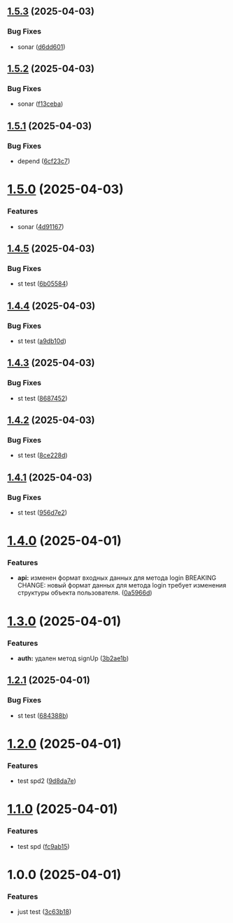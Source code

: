 ## [1.5.3](https://github.com/uikinion/kinematic/compare/v1.5.2...v1.5.3) (2025-04-03)


### Bug Fixes

* sonar ([d6dd601](https://github.com/uikinion/kinematic/commit/d6dd6019ff7f5e60ec00bf220a0e1b0cebcbb5a6))

## [1.5.2](https://github.com/uikinion/kinematic/compare/v1.5.1...v1.5.2) (2025-04-03)


### Bug Fixes

* sonar ([f13ceba](https://github.com/uikinion/kinematic/commit/f13ceba05649b00792345f5a64df8305d2730b55))

## [1.5.1](https://github.com/uikinion/kinematic/compare/v1.5.0...v1.5.1) (2025-04-03)


### Bug Fixes

* depend ([6cf23c7](https://github.com/uikinion/kinematic/commit/6cf23c70407ca60cabe8f84c4a64fb9519d627c4))

# [1.5.0](https://github.com/uikinion/kinematic/compare/v1.4.5...v1.5.0) (2025-04-03)


### Features

* sonar ([4d91167](https://github.com/uikinion/kinematic/commit/4d91167644336f5bb5812487ce624b80358d6271))

## [1.4.5](https://github.com/uikinion/kinematic/compare/v1.4.4...v1.4.5) (2025-04-03)


### Bug Fixes

* st test ([6b05584](https://github.com/uikinion/kinematic/commit/6b05584d78cf0b6ef0987ea4f8cb17c459453b85))

## [1.4.4](https://github.com/uikinion/kinematic/compare/v1.4.3...v1.4.4) (2025-04-03)


### Bug Fixes

* st test ([a9db10d](https://github.com/uikinion/kinematic/commit/a9db10d6bd0cce34876ef7c1722134e41b4a9528))

## [1.4.3](https://github.com/uikinion/kinematic/compare/v1.4.2...v1.4.3) (2025-04-03)


### Bug Fixes

* st test ([8687452](https://github.com/uikinion/kinematic/commit/86874520a76c899b5827c40bc86ff652bcce7cbf))

## [1.4.2](https://github.com/uikinion/kinematic/compare/v1.4.1...v1.4.2) (2025-04-03)


### Bug Fixes

* st test ([8ce228d](https://github.com/uikinion/kinematic/commit/8ce228d20f0052f7a70e469b42c1036b6520b462))

## [1.4.1](https://github.com/uikinion/kinematic/compare/v1.4.0...v1.4.1) (2025-04-03)


### Bug Fixes

* st test ([956d7e2](https://github.com/uikinion/kinematic/commit/956d7e205fd5cb1d9256d7226799a2e19695cde7))

# [1.4.0](https://github.com/uikinion/kinematic/compare/v1.3.0...v1.4.0) (2025-04-01)


### Features

* **api:** изменен формат входных данных для метода login  BREAKING CHANGE: новый формат данных для метода login требует изменения структуры объекта пользователя. ([0a5966d](https://github.com/uikinion/kinematic/commit/0a5966d1e58b151fa447244e5816b07b09873540))

# [1.3.0](https://github.com/uikinion/kinematic/compare/v1.2.1...v1.3.0) (2025-04-01)


### Features

* **auth:** удален метод signUp ([3b2ae1b](https://github.com/uikinion/kinematic/commit/3b2ae1b6a2f375f0856efdaf96e386f67e98a666))

## [1.2.1](https://github.com/uikinion/kinematic/compare/v1.2.0...v1.2.1) (2025-04-01)


### Bug Fixes

* st test ([684388b](https://github.com/uikinion/kinematic/commit/684388b5d3577f789cfcfc2539a228f940134ce5))

# [1.2.0](https://github.com/uikinion/kinematic/compare/v1.1.0...v1.2.0) (2025-04-01)


### Features

* test spd2 ([9d8da7e](https://github.com/uikinion/kinematic/commit/9d8da7e41400d394b2027d18e567c548b976385c))

# [1.1.0](https://github.com/uikinion/kinematic/compare/v1.0.0...v1.1.0) (2025-04-01)


### Features

* test spd ([fc9ab15](https://github.com/uikinion/kinematic/commit/fc9ab154a10e6c9e801ed2fe3ad26ce79dd9d804))

# 1.0.0 (2025-04-01)


### Features

* just test ([3c63b18](https://github.com/uikinion/kinematic/commit/3c63b18ab9daa0c267e08d3e063d25dbac975fc9))

